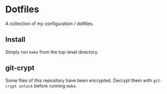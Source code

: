 # Dotfiles

A collection of my configuration / dotfiles.

## Install

Simply run `make` from the top-level directory.

## git-crypt

Some files of this repository have been encrypted.
Decrypt them with `git-crypt unlock` before running `make`.
